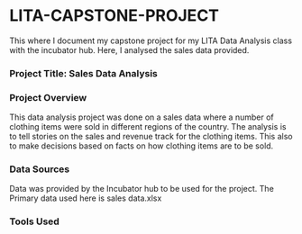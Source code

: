# LITA-CAPSTONE-PROJECT
This where I document my capstone project for my LITA Data Analysis class with the incubator hub. Here, I analysed the sales data provided.

### Project Title: Sales Data Analysis

### Project Overview
This data analysis project was done on a sales data where a number of clothing items were sold in different regions of the country. The analysis is to tell stories on the sales and revenue track for the clothing items. This also to make decisions based on facts on how clothing items are to be sold.

### Data Sources
Data was provided by the Incubator hub to be used for the project. The Primary data used here is sales data.xlsx

### Tools Used

